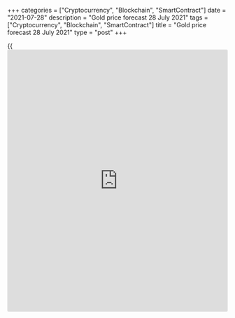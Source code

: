 +++
categories = ["Cryptocurrency", "Blockchain", "SmartContract"]
date = "2021-07-28"
description = "Gold price forecast 28 July 2021"
tags = ["Cryptocurrency", "Blockchain", "SmartContract"]
title = "Gold price forecast 28 July 2021"
type = "post"
+++

{{<iframe id="large-banner" src="https://www.bounty.group/#slide=8.0" width="100%" height="600" scrolling="no" style="border: 0px solid rgb(216, 221, 230); border-radius: 3px;">}}

2021-07-28

2021-07-28

Gold doesn't ask for trouble. Forecast as of 28.07.2021Dmitri Demidenko

Gold in 2021 breaks stereotypes. Its price is falling in response to
accelerating inflation, declining real Treasury yields and growing risks
of a global economy's slowdown. Let us discuss the Forex outlook and
make up a gold trading plan

## Fundamental gold price forecast for today

Unlike the US dollar, which decided to collapse without waiting for the
Fed's decision, gold managed to stay within the trading range of
$1793-1813 per ounce. The nerves of gold traders turned out to be much
stronger than those of their counterparts from the foreign exchange
market, but it is all due to the chaos that surrounds gold in 2021. Gold
continues to break existing stereotypes, [investor](https://www.fintechee.com/tutorial-for-forex-trading/investor-mode/)s simply don’t know
what to do and prefer not to ask for trouble.

It is clearly stated in any textbook on fundamental analysis that the
gold serves as a hedging tool against inflation, precious metal's price
usually rises against the background of falling real yields of US
Treasuries. The same textbooks say that the growth of uncertainty and
the threat of the global economy's slowdown, as a rule, help [XAUUSD][1]
bulls. What is the current situation? US consumer prices have
accelerated to a multi-year high of 5.4%, but gold is falling. US debt
rates have hit historic lows in real [terms](https://www.fintechee.com/terms/), but gold is falling.
Investors fear that the global economy will shift from reflation to
stagflation, a combination of high inflation and slow GDP expansion, but
gold is falling. Paradox?

### Dynamics of the Treasuries real yield

 _Source: Bloomberg._

Typically, falling Treasury yields are forcing pension funds, insurance
companies and other institutional [investor](https://www.fintechee.com/tutorial-for-forex-trading/investor-mode/)s to look for alternatives in
the form of equity securities or gold. In 2021, the beforementioned
institutions are giving preference to stock indices. Even with the
recent decline, the stock market resembles a jet that took off and is
coming out of an air pocket, but is still struggling to find a suitable
cruising altitude. The [S&P 500][2] falls are immediately bought out.
How can gold, which violates the principles of fundamental analysis,
compete with it?

In my opinion, gold's dependence on inflation is fundamentally wrong.
For [XAUUSD][1], it is not inflation itself that matters, but what the
Fed officials think about its prospects. Prior to the June FOMC meeting,
gold felt very confident amid the Fed's patience with accelerating
consumer prices. Since then, the gold price has plunged by 7% as the
Fed's view has changed. Will it change again, or will the FOMC follow
its own way, which does not exclude an increase in the federal funds
rate in 2022? The fate of gold will depend on the answer to this
question.

I do not think that because of the Delta, the US will begin to impose
new restrictions. The recovery of the US economy is reaching a peak,
which implies the normalization of monetary [policy](https://www.fintechee.com/policy/), which, in turn, will
support the US dollar. In Jackson Hole in August, Jerome Powell is
likely to announce the tapering of QE, while the return of the labor
market to pre-pandemic levels and high inflation will create
preconditions for raising rates in 2022.

### Gold trading plan for today

These conditions will continue to put pressure on gold in the medium
term. In the short term, the breakout of the upper border of the trading
range of $1793-1813 per ounce may become the reason for the opening of
long trades. On the contrary, gold price decline below the support at
$1,793 serves as a sell signal.







## Price chart of XAUUSD in real time mode

The content of this article reflects the author’s opinion and does not
necessarily reflect the official position of LiteForex. The material
published on this page is provided for informational purposes only and
should not be considered as the provision of investment advice for the
purposes of Directive 2004/39/EC.

Rate this article:

{{value}}

( {{count}} {{title}} )

   1. my.liteforex.com/trading/chart?symbol=XAUUSD&returnUrl=true
   2. my.liteforex.com/trading/chart?symbol=SPX&returnUrl=true